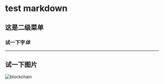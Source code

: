 # test markdown
## 这是二级菜单
### **试一**下字*体*
---
试一下图片
---
![blockchain](https://ss0.bdstatic.com/70cFvHSh_Q1YnxGkpoWK1HF6hhy/it/u=702257389,1274025419&fm=27&gp=0.jpg "区块链")
